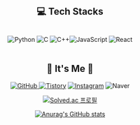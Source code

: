 

<div align="center">
    
## 💻 Tech Stacks 
    
<br/> 
<img alt="Python" src ="https://img.shields.io/badge/Python-3776AB.svg?&style=for-the-badge&logo=Python&logoColor=white"/>
<img alt="C" src ="https://img.shields.io/badge/C-A8B9CC.svg?&style=for-the-badge&logo=C&logoColor=white"/> 
<img alt="C++" src ="https://img.shields.io/badge/C++-00599C.svg?&style=for-the-badge&logo=C%2B%2B&logoColor=white"/><img alt="JavaScript" src ="https://img.shields.io/badge/JavaScript-F7DF1E.svg?&style=for-the-badge&logo=JavaScript&logoColor=white"/>   <img alt="React" src ="https://img.shields.io/badge/React-61DAFB.svg?&style=for-the-badge&logo=React&logoColor=white"/> 
<br/>

<br/>

## 🌹 It's Me 🌹
<a href = "https://github.com/dyddydee"><img alt="GitHub" src ="https://img.shields.io/badge/GitHub-181717.svg?&style=for-the-badge&logo=GitHub&logoColor=white"/>
</a> <a href = "https://dyddydee.tistory.com/"> <img alt="Tistory" src ="https://img.shields.io/badge/Tistory-orange.svg?&style=for-the-badge"/></a>
</a> <a href = "https://instagram.com/shinjiyong_"> <img alt="Instagram" src ="https://img.shields.io/badge/Instagram-E4405F.svg?&style=for-the-badge&logo=Instagram&logoColor=white"/></a>
<img alt="Naver" src 
="https://img.shields.io/badge/shinji1998@naver.com-EA4335.svg?&style=for-the-badge&logo=Gmail&logoColor=white"/>


[![Solved.ac
프로필](http://mazassumnida.wtf/api/v2/generate_badge?boj=tlswldyd1998)](https://solved.ac/tlswldyd1998)

[![Anurag's GitHub stats](https://github-readme-stats.vercel.app/api?username=dyddydee)](https://github.com/dyddydee/github-readme-stats)

<br/>

</div>








<!--
**dyddydee/dyddydee** is a ✨ _special_ ✨ repository because its `README.md` (this file) appears on your GitHub profile.

Here are some ideas to get you started:

- 🔭 I’m currently working on ...
- 🌱 I’m currently learning ...
- 👯 I’m looking to collaborate on ...
- 🤔 I’m looking for help with ...
- 💬 Ask me about ...
- 📫 How to reach me: ...
- 😄 Pronouns: ...
- ⚡ Fun fact: ...
-->
